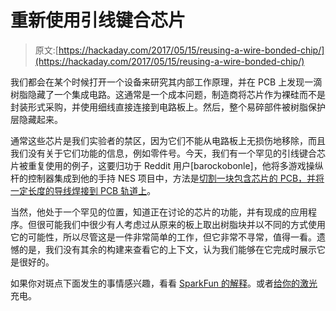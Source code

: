 # 重新使用引线键合芯片

> 原文:[https://hackaday.com/2017/05/15/reusing-a-wire-bonded-chip/](https://hackaday.com/2017/05/15/reusing-a-wire-bonded-chip/)

我们都会在某个时候打开一个设备来研究其内部工作原理，并在 PCB 上发现一滴树脂隐藏了一个集成电路。这通常是一个成本问题，制造商将芯片作为裸硅而不是封装形式采购，并使用细线直接连接到电路板上。然后，整个易碎部件被树脂保护层隐藏起来。

通常这些芯片是我们实验者的禁区，因为它们不能从电路板上无损伤地移除，而且我们没有关于它们功能的信息，例如零件号。今天，我们有一个罕见的引线键合芯片被重复使用的例子，这要归功于 Reddit 用户[barockobonle]，他将多游戏操纵杆的控制器集成到他的手持 NES 项目中，方法是[切割一块包含芯片的 PCB，并将一定长度的导线焊接到 PCB 轨道上](https://www.reddit.com/r/techsupportmacgyver/comments/6az7at/reusing_a_wire_bonded_chip/)。

当然，他处于一个罕见的位置，知道正在讨论的芯片的功能，并有现成的应用程序。但很可能我们中很少有人考虑过从原来的板上取出树脂块并以不同的方式使用它的可能性，所以尽管这是一件非常简单的工作，但它非常不寻常，值得一看。遗憾的是，我们没有其余的构建来查看它的上下文，认为我们能够在它完成时展示它是很好的。

如果你对斑点下面发生的事情感兴趣，看看 [SparkFun 的解释](http://hackaday.com/2016/08/25/the-mystery-behind-the-globs-of-epoxy/)。或者[给你的激光](http://hackaday.com/2015/08/24/using-a-laser-cutter-to-decap-ics/)充电。